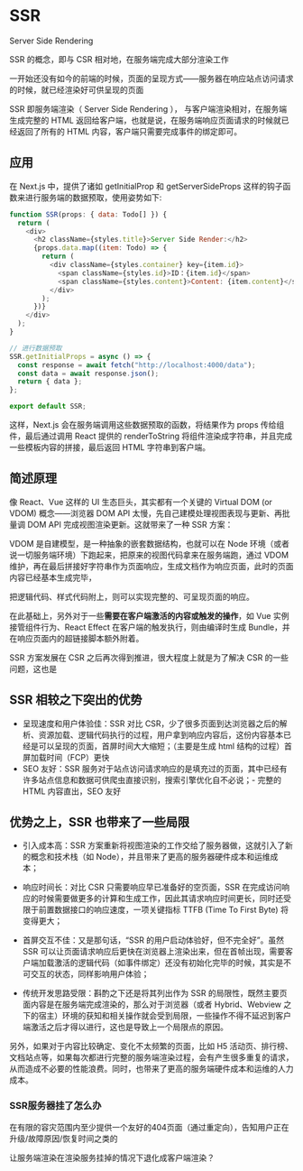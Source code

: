 # SSR

Server Side Rendering

SSR 的概念，即与 CSR 相对地，在服务端完成大部分渲染工作

一开始还没有如今的前端的时候，页面的呈现方式——服务器在响应站点访问请求的时候，就已经渲染好可供呈现的页面

SSR 即服务端渲染（ Server Side Rendering ）， 与客户端渲染相对，在服务端生成完整的 HTML 返回给客户端，也就是说，在服务端响应页面请求的时候就已经返回了所有的 HTML 内容，客户端只需要完成事件的绑定即可。

## 应用

在 Next.js 中，提供了诸如 getInitialProp 和 getServerSideProps 这样的钩子函数来进行服务端的数据预取，使用姿势如下:

```js
function SSR(props: { data: Todo[] }) {
  return (
    <div>
      <h2 className={styles.title}>Server Side Render:</h2>
      {props.data.map((item: Todo) => {
        return (
          <div className={styles.container} key={item.id}>
            <span className={styles.id}>ID：{item.id}</span>
            <span className={styles.content}>Content: {item.content}</span>
          </div>
        );
      })}
    </div>
  );
}

// 进行数据预取
SSR.getInitialProps = async () => {
  const response = await fetch("http://localhost:4000/data");
  const data = await response.json();
  return { data };
};

export default SSR;
```

这样，Next.js 会在服务端调用这些数据预取的函数，将结果作为 props 传给组件，最后通过调用 React 提供的 renderToString 将组件渲染成字符串，并且完成一些模板内容的拼接，最后返回 HTML 字符串到客户端。

## 简述原理

像 React、Vue 这样的 UI 生态巨头，其实都有一个关键的 Virtual DOM (or VDOM) 概念——浏览器 DOM API 太慢，先自己建模处理视图表现与更新、再批量调 DOM API 完成视图渲染更新。这就带来了一种 SSR 方案：

VDOM 是自建模型，是一种抽象的嵌套数据结构，也就可以在 Node 环境（或者说一切服务端环境）下跑起来，把原来的视图代码拿来在服务端跑，通过 VDOM 维护，再在最后拼接好字符串作为页面响应，生成文档作为响应页面，此时的页面内容已经基本生成完毕，

把逻辑代码、样式代码附上，则可以实现完整的、可呈现页面的响应。

在此基础上，另外对于一些**需要在客户端激活的内容或触发的操作**，如 Vue 实例接管组件行为、React Effect 在客户端的触发执行，则由编译时生成 Bundle，并在响应页面内的超链接脚本额外附着。

SSR 方案发展在 CSR 之后再次得到推进，很大程度上就是为了解决 CSR 的一些问题，这也是

## SSR 相较之下突出的优势

- 呈现速度和用户体验佳：SSR 对比 CSR，少了很多页面到达浏览器之后的解析、资源加载、逻辑代码执行的过程，用户拿到响应内容后，这份内容基本已经是可以呈现的页面，首屏时间大大缩短；（主要是生成 html 结构的过程）首屏加载时间（FCP）更快
- SEO 友好：SSR 服务对于站点访问请求响应的是填充过的页面，其中已经有许多站点信息和数据可供爬虫直接识别，搜索引擎优化自不必说；- 完整的 HTML 内容直出，SEO 友好

## 优势之上，SSR 也带来了一些局限

- 引入成本高：SSR 方案重新将视图渲染的工作交给了服务器做，这就引入了新的概念和技术栈（如 Node），并且带来了更高的服务器硬件成本和运维成本；

- 响应时间长：对比 CSR 只需要响应早已准备好的空页面，SSR 在完成访问响应的时候需要做更多的计算和生成工作，因此其请求响应时间更长，同时还受限于前置数据接口的响应速度，一项关键指标 TTFB (Time To First Byte) 将变得更大；

- 首屏交互不佳：又是那句话，“SSR 的用户启动体验好，但不完全好”。虽然 SSR 可以让页面请求响应后更快在浏览器上渲染出来，但在首帧出现，需要客户端加载激活的逻辑代码（如事件绑定）还没有初始化完毕的时候，其实是不可交互的状态，同样影响用户体验；

- 传统开发思路受限：斟酌之下还是将其列出作为 SSR 的局限性，既然主要页面内容是在服务端完成渲染的，那么对于浏览器（或者 Hybrid、Webview 之下的宿主）环境的获知和相关操作就会受到局限，一些操作不得不延迟到客户端激活之后才得以进行，这也是导致上一个局限点的原因。

另外，如果对于内容比较确定、变化不太频繁的页面，比如 H5 活动页、排行榜、文档站点等，如果每次都进行完整的服务端渲染过程，会有产生很多重复的请求，从而造成不必要的性能浪费。同时，也带来了更高的服务端硬件成本和运维的人力成本。

### SSR服务器挂了怎么办

在有限的容灾范围内至少提供一个友好的404页面（通过重定向），告知用户正在升级/故障原因/恢复时间之类的

让服务端渲染在渲染服务挂掉的情况下退化成客户端渲染？
